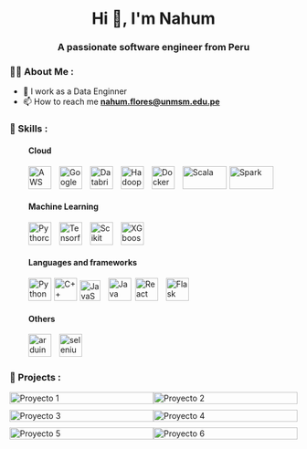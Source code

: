 <h1 align="center">Hi 👋, I'm Nahum</h1>
<h3 align="center">A passionate software engineer from Peru</h3>

### 👨‍💻 About Me :

- 📝 I work as a Data Enginner
- 📫 How to reach me **nahum.flores@unmsm.edu.pe**

<div align="left">
    <h3>🔨 Skills :</h3>
    <!--  -->
    <!-- Sección Cloud -->
    <div style="margin-left: 33px;">
        <h4>Cloud</h4>
        <!-- AWS -->
        <img src="https://cdn.iconscout.com/icon/free/png-256/free-aws-1869025-1583149.png?f=webp" alt="AWS" width="40" height="40" style="margin-right: 10px;"/> 
        <!-- Google cloud -->
        <img src="https://managedsolutions.k2partnering.com/wp-content/uploads/2022/12/google-cloud-2038785-1721675.webp" alt="Google Cloud Platform" width="40" height="40" style="margin-right: 10px;"/> 
        <!-- Databricks -->
        <img src="https://databricks.gallerycdn.vsassets.io/extensions/databricks/databricks/1.2.2/1698066040480/Microsoft.VisualStudio.Services.Icons.Default" alt="Databricks" width="40" height="40" style="margin-right: 10px;"/>
        <!-- Hadoop -->
        <img src="https://cdn.icon-icons.com/icons2/2699/PNG/512/apache_hadoop_logo_icon_169586.png" alt="Hadoop" height="40" style="margin-right: 10px;"/>
        <!-- Docker -->
        <img src="https://cdn.icon-icons.com/icons2/2699/PNG/512/docker_logo_icon_170244.png" alt="Docker" height="40" style="margin-right: 10px;"/>
        <!-- Scala -->
        <img src="https://cdn.icon-icons.com/icons2/2699/PNG/512/scala_lang_logo_icon_168847.png" alt="Scala" width="77" height="40" style="margin-right: 1px;"/>
        <!-- Spark -->
        <img src="https://cdn.icon-icons.com/icons2/2699/PNG/512/apache_spark_logo_icon_170561.png" alt="Spark" width="77" height="40" style="margin-right: 10px;"/>
    </div>
    <!--  -->
    <!-- Sección Machine Learning -->
    <div style="margin-left: 33px;">
        <h4>Machine Learning</h4>
        <!-- Pythorch -->
        <img src="https://www.vectorlogo.zone/logos/pytorch/pytorch-icon.svg" alt="Pythorch" width="40" height="40" style="margin-right: 10px;"/>
        <!-- Tensorflow -->
        <img src="https://www.vectorlogo.zone/logos/tensorflow/tensorflow-icon.svg" alt="Tensorflow" width="40" height="40" style="margin-right: 10px;"/>
        <!-- Scikit Learn -->
        <img src="https://upload.wikimedia.org/wikipedia/commons/0/05/Scikit_learn_logo_small.svg" alt="Scikit Learn" width="40" height="40" style="margin-right: 10px;"/>
        <!-- XGboost -->
        <img src="https://www.intel.com/content/dam/www/central-libraries/us/en/images/2022-11/xgboost-logo-rwd.png.rendition.intel.web.480.360.png" alt="XGboost" width="40" height="40" style="margin-right: 10px;"/>
    </div>
    <!--  -->
    <!-- Sección Languages ​​and frameworks -->
    <div style="margin-left: 33px;">
        <h4>Languages ​​and frameworks</h4>
        <!-- Python -->
        <img src="https://cdn.icon-icons.com/icons2/112/PNG/512/python_18894.png" alt="Python" height="40" style="margin-right: 1px;"/>
        <!-- C++ -->
        <img src="https://styles.redditmedia.com/t5_2qh6x/styles/communityIcon_xgorujtjrj571.png?width=256&s=12f60b3bcbd6ac2aea90e277b1ff327f91523032" alt="C++"  height="40" style="margin-right: 1px;"/>
        <!-- JavaScript -->
        <img src="https://cdn.icon-icons.com/icons2/2108/PNG/512/javascript_icon_130900.png" alt="JavaScript" height="36" style="margin-right: 10px;"/>
        <!-- Java -->
        <img src="https://cdn.icon-icons.com/icons2/2415/PNG/512/java_original_logo_icon_146458.png" alt="Java" height="40" style="margin-right: 3px;"/>
        <!-- React -->
        <img src="https://cdn.icon-icons.com/icons2/2415/PNG/512/react_original_logo_icon_146374.png" alt="React" height="40" style="margin-right: 10px;"/>
        <!-- Flask -->
        <img src="https://cdn.icon-icons.com/icons2/512/PNG/512/prog-flask_icon-icons.com_50797.png" alt="Flask" height="40" style="margin-right: 10px;"/>
    </div>
    <!--  -->
    <!-- Sección Otros -->
    <div style="margin-left: 33px;">
        <h4>Others</h4>
        <!-- Arduino -->
        <img src="https://cdn.worldvectorlogo.com/logos/arduino-1.svg" alt="arduino" width="40" height="40" style="margin-right: 10px;"/>
        <!-- Seleniu, -->
        <img src="https://raw.githubusercontent.com/detain/svg-logos/780f25886640cef088af994181646db2f6b1a3f8/svg/selenium-logo.svg" alt="selenium" width="40" height="40" style="margin-right: 10px;"/>
    </div>
</div>

<h3>🔭 Projects :</h3>


<style>
    .column {
        width: 100%;
    }

    @media (min-width: 600px) {
        .column {
            width: 48%;
        }
    }
</style>

<div style="display: flex; flex-wrap: wrap; justify-content: space-between;">
    <!-- Columna 2 -->
    <div class="column" style="margin-bottom: 10px;">
        <!-- Puedes agregar otra tarjeta de GitHub aquí -->
        <a href="https://github.com/anuraghazra/github-readme-stats">
            <img src="https://github-readme-stats.vercel.app/api/pin/?username=nahumfgz&repo=svoice_backend_cpu" alt="Proyecto 1" style="width: 100%;" />
        </a>
    </div>
    <!-- Columna 2 -->
    <div class="column" style="margin-bottom: 10px;">
        <!-- Puedes agregar otra tarjeta de GitHub aquí -->
        <a href="https://github.com/anuraghazra/github-readme-stats">
            <img src="https://github-readme-stats.vercel.app/api/pin/?username=nahumfgz&repo=FeatureSelectionAlgorithms" alt="Proyecto 2" style="width: 100%;" />
        </a>
    </div>
    <!-- Columna 2 -->
    <div class="column" style="margin-bottom: 10px;">
        <!-- Puedes agregar otra tarjeta de GitHub aquí -->
        <a href="https://github.com/anuraghazra/github-readme-stats">
            <img src="https://github-readme-stats.vercel.app/api/pin/?username=nahumfgz&repo=DANF-VOICE" alt="Proyecto 3" style="width: 100%;" />
        </a>
    </div>
    <!-- Columna 2 -->
    <div class="column" style="margin-bottom: 10px;">
        <!-- Puedes agregar otra tarjeta de GitHub aquí -->
        <a href="https://github.com/anuraghazra/github-readme-stats">
            <img src="https://github-readme-stats.vercel.app/api/pin/?username=nahumfgz&repo=CodigoEnigma" alt="Proyecto 4" style="width: 100%;" />
        </a>
    </div>
    <!-- Columna 2 -->
    <div class="column" style="margin-bottom: 10px;">
        <!-- Puedes agregar otra tarjeta de GitHub aquí -->
        <a href="https://github.com/anuraghazra/github-readme-stats">
            <img src="https://github-readme-stats.vercel.app/api/pin/?username=nahumfgz&repo=BERT-Backend-Flask" alt="Proyecto 5" style="width: 100%;" />
        </a>
    </div>
    <!-- Columna 2 -->
    <div class="column" style="margin-bottom: 10px;">
        <!-- Puedes agregar otra tarjeta de GitHub aquí -->
        <a href="https://github.com/anuraghazra/github-readme-stats">
            <img src="https://github-readme-stats.vercel.app/api/pin/?username=nahumfgz&repo=ScrapTrello" alt="Proyecto 6" style="width: 100%;" />
        </a>
    </div>
</div>




<!--
**NahumFGz/NahumFGz** is a ✨ _special_ ✨ repository because its `README.md` (this file) appears on your GitHub profile.

Here are some ideas to get you started:

- 🔭 I’m currently working on ...
- 🌱 I’m currently learning ...
- 👯 I’m looking to collaborate on ...
- 🤔 I’m looking for help with ...
- 💬 Ask me about ...
- 📫 How to reach me: ...
- 😄 Pronouns: ...
- ⚡ Fun fact: ...
-->
